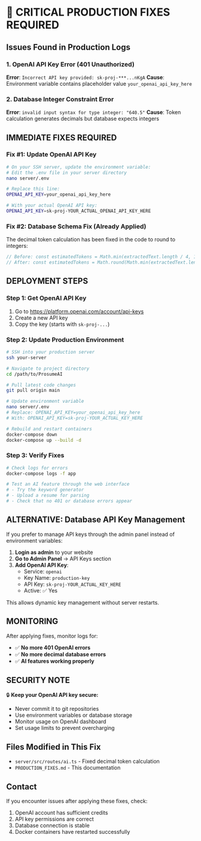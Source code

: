 # 🚨 CRITICAL PRODUCTION FIXES REQUIRED

## Issues Found in Production Logs

### 1. OpenAI API Key Error (401 Unauthorized)
**Error**: `Incorrect API key provided: sk-proj-***...nKgA`
**Cause**: Environment variable contains placeholder value `your_openai_api_key_here`

### 2. Database Integer Constraint Error  
**Error**: `invalid input syntax for type integer: "640.5"`
**Cause**: Token calculation generates decimals but database expects integers

## IMMEDIATE FIXES REQUIRED

### Fix #1: Update OpenAI API Key
```bash
# On your SSH server, update the environment variable:
# Edit the .env file in your server directory
nano server/.env

# Replace this line:
OPENAI_API_KEY=your_openai_api_key_here

# With your actual OpenAI API key:
OPENAI_API_KEY=sk-proj-YOUR_ACTUAL_OPENAI_API_KEY_HERE
```

### Fix #2: Database Schema Fix (Already Applied)
The decimal token calculation has been fixed in the code to round to integers:
```typescript
// Before: const estimatedTokens = Math.min(extractedText.length / 4, 10000);
// After: const estimatedTokens = Math.round(Math.min(extractedText.length / 4, 10000));
```

## DEPLOYMENT STEPS

### Step 1: Get OpenAI API Key
1. Go to https://platform.openai.com/account/api-keys
2. Create a new API key
3. Copy the key (starts with `sk-proj-...`)

### Step 2: Update Production Environment
```bash
# SSH into your production server
ssh your-server

# Navigate to project directory
cd /path/to/ProsumeAI

# Pull latest code changes
git pull origin main

# Update environment variable
nano server/.env
# Replace: OPENAI_API_KEY=your_openai_api_key_here
# With: OPENAI_API_KEY=sk-proj-YOUR_ACTUAL_KEY_HERE

# Rebuild and restart containers
docker-compose down
docker-compose up --build -d
```

### Step 3: Verify Fixes
```bash
# Check logs for errors
docker-compose logs -f app

# Test an AI feature through the web interface
# - Try the keyword generator
# - Upload a resume for parsing
# - Check that no 401 or database errors appear
```

## ALTERNATIVE: Database API Key Management

If you prefer to manage API keys through the admin panel instead of environment variables:

1. **Login as admin** to your website
2. **Go to Admin Panel** → API Keys section  
3. **Add OpenAI API Key**:
   - Service: `openai`
   - Key Name: `production-key`
   - API Key: `sk-proj-YOUR_ACTUAL_KEY_HERE`
   - Active: ✅ Yes

This allows dynamic key management without server restarts.

## MONITORING

After applying fixes, monitor logs for:
- ✅ **No more 401 OpenAI errors**
- ✅ **No more decimal database errors** 
- ✅ **AI features working properly**

## SECURITY NOTE

🔒 **Keep your OpenAI API key secure:**
- Never commit it to git repositories
- Use environment variables or database storage
- Monitor usage on OpenAI dashboard
- Set usage limits to prevent overcharging

## Files Modified in This Fix

- `server/src/routes/ai.ts` - Fixed decimal token calculation
- `PRODUCTION_FIXES.md` - This documentation

## Contact

If you encounter issues after applying these fixes, check:
1. OpenAI account has sufficient credits
2. API key permissions are correct  
3. Database connection is stable
4. Docker containers have restarted successfully 